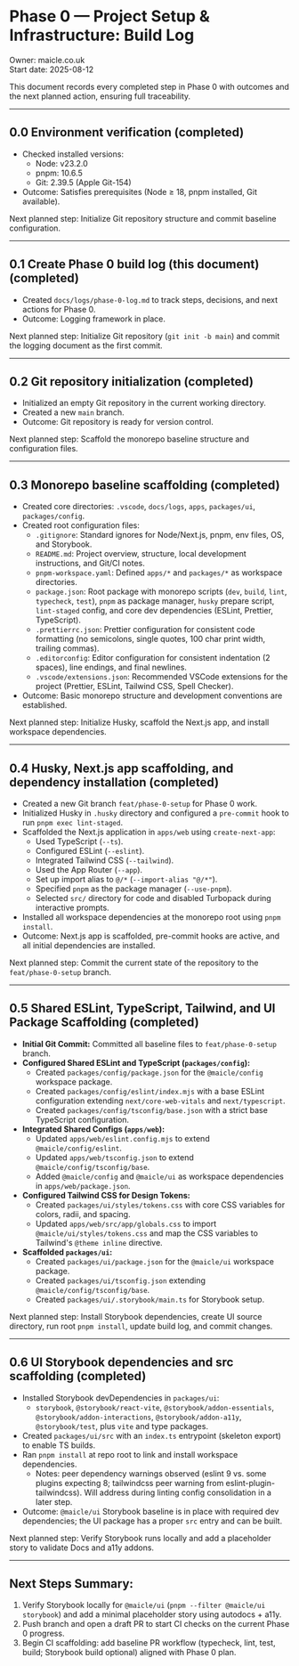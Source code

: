 # Phase 0 — Project Setup & Infrastructure: Build Log

Owner: maicle.co.uk  
Start date: 2025-08-12

This document records every completed step in Phase 0 with outcomes and the next planned action, ensuring full traceability.

---

## 0.0 Environment verification (completed)

- Checked installed versions:
  - Node: v23.2.0
  - pnpm: 10.6.5
  - Git: 2.39.5 (Apple Git-154)
- Outcome: Satisfies prerequisites (Node ≥ 18, pnpm installed, Git available).

Next planned step: Initialize Git repository structure and commit baseline configuration.

---

## 0.1 Create Phase 0 build log (this document) (completed)

- Created `docs/logs/phase-0-log.md` to track steps, decisions, and next actions for Phase 0.
- Outcome: Logging framework in place.

Next planned step: Initialize Git repository (`git init -b main`) and commit the logging document as the first commit.

---

## 0.2 Git repository initialization (completed)

- Initialized an empty Git repository in the current working directory.
- Created a new `main` branch.
- Outcome: Git repository is ready for version control.

Next planned step: Scaffold the monorepo baseline structure and configuration files.

---

## 0.3 Monorepo baseline scaffolding (completed)

- Created core directories: `.vscode`, `docs/logs`, `apps`, `packages/ui`, `packages/config`.
- Created root configuration files:
  - `.gitignore`: Standard ignores for Node/Next.js, pnpm, env files, OS, and Storybook.
  - `README.md`: Project overview, structure, local development instructions, and Git/CI notes.
  - `pnpm-workspace.yaml`: Defined `apps/*` and `packages/*` as workspace directories.
  - `package.json`: Root package with monorepo scripts (`dev`, `build`, `lint`, `typecheck`, `test`), `pnpm` as package manager, `husky` prepare script, `lint-staged` config, and core dev dependencies (ESLint, Prettier, TypeScript).
  - `.prettierrc.json`: Prettier configuration for consistent code formatting (no semicolons, single quotes, 100 char print width, trailing commas).
  - `.editorconfig`: Editor configuration for consistent indentation (2 spaces), line endings, and final newlines.
  - `.vscode/extensions.json`: Recommended VSCode extensions for the project (Prettier, ESLint, Tailwind CSS, Spell Checker).
- Outcome: Basic monorepo structure and development conventions are established.

Next planned step: Initialize Husky, scaffold the Next.js app, and install workspace dependencies.

---

## 0.4 Husky, Next.js app scaffolding, and dependency installation (completed)

- Created a new Git branch `feat/phase-0-setup` for Phase 0 work.
- Initialized Husky in `.husky` directory and configured a `pre-commit` hook to run `pnpm exec lint-staged`.
- Scaffolded the Next.js application in `apps/web` using `create-next-app`:
  - Used TypeScript (`--ts`).
  - Configured ESLint (`--eslint`).
  - Integrated Tailwind CSS (`--tailwind`).
  - Used the App Router (`--app`).
  - Set up import alias to `@/*` (`--import-alias "@/*"`).
  - Specified `pnpm` as the package manager (`--use-pnpm`).
  - Selected `src/` directory for code and disabled Turbopack during interactive prompts.
- Installed all workspace dependencies at the monorepo root using `pnpm install`.
- Outcome: Next.js app is scaffolded, pre-commit hooks are active, and all initial dependencies are installed.

Next planned step: Commit the current state of the repository to the `feat/phase-0-setup` branch.

---

## 0.5 Shared ESLint, TypeScript, Tailwind, and UI Package Scaffolding (completed)

- **Initial Git Commit:** Committed all baseline files to `feat/phase-0-setup` branch.
- **Configured Shared ESLint and TypeScript (`packages/config`):**
  - Created `packages/config/package.json` for the `@maicle/config` workspace package.
  - Created `packages/config/eslint/index.mjs` with a base ESLint configuration extending `next/core-web-vitals` and `next/typescript`.
  - Created `packages/config/tsconfig/base.json` with a strict base TypeScript configuration.
- **Integrated Shared Configs (`apps/web`):**
  - Updated `apps/web/eslint.config.mjs` to extend `@maicle/config/eslint`.
  - Updated `apps/web/tsconfig.json` to extend `@maicle/config/tsconfig/base`.
  - Added `@maicle/config` and `@maicle/ui` as workspace dependencies in `apps/web/package.json`.
- **Configured Tailwind CSS for Design Tokens:**
  - Created `packages/ui/styles/tokens.css` with core CSS variables for colors, radii, and spacing.
  - Updated `apps/web/src/app/globals.css` to import `@maicle/ui/styles/tokens.css` and map the CSS variables to Tailwind's `@theme inline` directive.
- **Scaffolded `packages/ui`:**
  - Created `packages/ui/package.json` for the `@maicle/ui` workspace package.
  - Created `packages/ui/tsconfig.json` extending `@maicle/config/tsconfig/base`.
  - Created `packages/ui/.storybook/main.ts` for Storybook setup.

Next planned step: Install Storybook dependencies, create UI source directory, run root `pnpm install`, update build log, and commit changes.

---

## 0.6 UI Storybook dependencies and src scaffolding (completed)

- Installed Storybook devDependencies in `packages/ui`:
  - `storybook`, `@storybook/react-vite`, `@storybook/addon-essentials`, `@storybook/addon-interactions`, `@storybook/addon-a11y`, `@storybook/test`, plus `vite` and type packages.
- Created `packages/ui/src` with an `index.ts` entrypoint (skeleton export) to enable TS builds.
- Ran `pnpm install` at repo root to link and install workspace dependencies.
  - Notes: peer dependency warnings observed (eslint 9 vs. some plugins expecting 8; tailwindcss peer warning from eslint-plugin-tailwindcss). Will address during linting config consolidation in a later step.
- Outcome: `@maicle/ui` Storybook baseline is in place with required dev dependencies; the UI package has a proper `src` entry and can be built.

Next planned step: Verify Storybook runs locally and add a placeholder story to validate Docs and a11y addons.

---

## Next Steps Summary:

1.  Verify Storybook locally for `@maicle/ui` (`pnpm --filter @maicle/ui storybook`) and add a minimal placeholder story using autodocs + a11y.
2.  Push branch and open a draft PR to start CI checks on the current Phase 0 progress.
3.  Begin CI scaffolding: add baseline PR workflow (typecheck, lint, test, build; Storybook build optional) aligned with Phase 0 plan.
